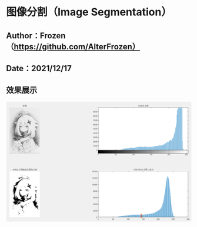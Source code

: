 # 图像分割（Image Segmentation）
## Author：Frozen（https://github.com/AlterFrozen）
## Date：2021/12/17
## 效果展示
![show](./show.png)

